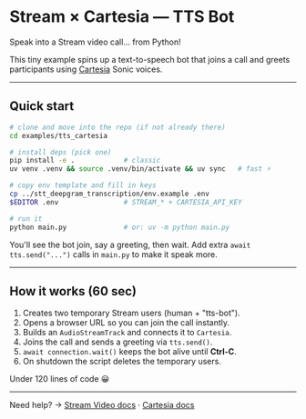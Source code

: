 # Stream × Cartesia — TTS Bot

Speak into a Stream video call… from Python!

This tiny example spins up a text-to-speech bot that joins a call and greets participants using [Cartesia](https://github.com/cartesia-ai/cartesia-python) Sonic voices.

---

## Quick start

```bash
# clone and move into the repo (if not already there)
cd examples/tts_cartesia

# install deps (pick one)
pip install -e .            # classic
uv venv .venv && source .venv/bin/activate && uv sync   # fast ⚡️

# copy env template and fill in keys
cp ../stt_deepgram_transcription/env.example .env
$EDITOR .env                # STREAM_* + CARTESIA_API_KEY

# run it
python main.py              # or: uv -m python main.py
```

You'll see the bot join, say a greeting, then wait. Add extra `await tts.send("...")` calls in `main.py` to make it speak more.

---

## How it works (60 sec)

1. Creates two temporary Stream users (human + "tts-bot").
2. Opens a browser URL so you can join the call instantly.
3. Builds an `AudioStreamTrack` and connects it to `Cartesia`.
4. Joins the call and sends a greeting via `tts.send()`.
5. `await connection.wait()` keeps the bot alive until **Ctrl-C**.
6. On shutdown the script deletes the temporary users.

Under 120 lines of code 😀

---

Need help? → [Stream Video docs](https://getstream.io/video/docs/) · [Cartesia docs](https://docs.cartesia.ai) 